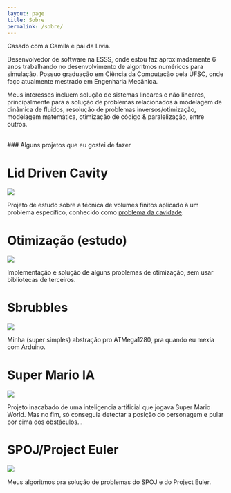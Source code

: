 ```yaml
---
layout: page
title: Sobre
permalink: /sobre/
---
```


Casado com a Camila e pai da Lívia.

Desenvolvedor de software na ESSS, onde estou faz aproximadamente 6 anos
trabalhando no desenvolvimento de algoritmos numéricos para simulação. Possuo
graduação em Ciência da Computação pela UFSC, onde faço atualmente mestrado
em Engenharia Mecânica.

Meus interesses incluem solução de sistemas lineares e não lineares,
principalmente para a solução de problemas relacionados à modelagem de
dinâmica de fluidos, resolução de problemas inversos/otimização, modelagem
matemática, otimização de código & paralelização, entre outros.

<br>
### Alguns projetos que eu gostei de fazer

<div class="repo_card">
    <h1>Lid Driven Cavity</h1>
    <a href=""><img src="{{ site.baseurl }}/images/lid_driven_cavity.png"></a>
    <p>
        Projeto de estudo sobre a técnica de volumes finitos aplicado à
        um problema específico, conhecido como <a href="http://web.mit.edu/calculix_v2.7/CalculiX/ccx_2.7/doc/ccx/node14.html">problema da cavidade</a>.
    </p>
</div>

<div class="repo_card">
    <h1>Otimização (estudo)</h1>
    <img src="{{ site.baseurl }}/images/optimization.png">
    <p>
        Implementação e solução de alguns problemas de otimização, sem usar
        bibliotecas de terceiros.
    </p>
</div>

<div class="repo_card">
    <h1>Sbrubbles</h1>
    <img src="{{ site.baseurl }}/images/sbrubbles.png">
    <p>
        Minha (super simples) abstração pro ATMega1280, pra quando eu mexia com
        Arduino.
    </p>
</div>

<div class="repo_card">
    <h1>Super Mario IA</h1>
    <img src="{{ site.baseurl }}/images/sm_ai.png">
    <p>
        Projeto inacabado de uma inteligencia artificial que jogava Super Mario
        World. Mas no fim, só conseguia detectar a posição do personagem e
        pular por cima dos obstáculos...
    </p>
</div>

<div class="repo_card">
    <h1>SPOJ/Project Euler</h1>
    <img src="{{ site.baseurl }}/images/programming.png">
    <p>
        Meus algoritmos pra solução de problemas do SPOJ e do Project Euler.
    </p>
</div>

<br style="clear: both">
